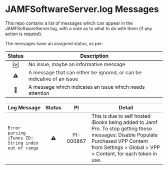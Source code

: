 # JAMFSoftwareServer.log Messages
This repo contains a list of messages which can appear in the JAMFSoftwareServer.log, with a note as to what to do with them (if any action is requied).

The messages have an assigned status, as per:

| Status | Description |
|:---:|---|
| :ok: | No issue, maybe an informative message |
| :warning: | A message that can either be ignored, or can be indicative of an issue |
| :no_entry_sign: | A message which indicates an issue which needs attention | 

| Log Message | Status | PI | Detail |
|---|:---:|:---:|---|
|`Error parsing iTunes ID: String index out of range`| :warning: | PI-000867 | This is due to self hosted iBooks being added to Jamf Pro. To stop getting these messages: Disable Populate Purchased VPP Content from Settings > Global > VPP > Content, for each token in use.|

